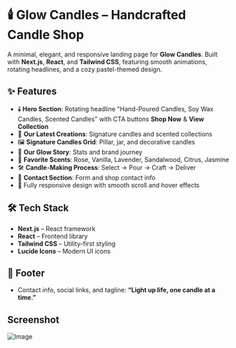 # 🕯️ Glow Candles – Handcrafted Candle Shop

A minimal, elegant, and responsive landing page for **Glow Candles**. Built with **Next.js**, **React**, and **Tailwind CSS**, featuring smooth animations, rotating headlines, and a cozy pastel-themed design.

## ✨ Features

* 🕯️ **Hero Section**: Rotating headline "Hand-Poured Candles, Soy Wax Candles, Scented Candles" with CTA buttons **Shop Now** & **View Collection**
* 🌿 **Our Latest Creations**: Signature candles and scented collections
* 🖼️ **Signature Candles Grid**: Pillar, jar, and decorative candles
* 🌸 **Our Glow Story**: Stats and brand journey
* 💐 **Favorite Scents**: Rose, Vanilla, Lavender, Sandalwood, Citrus, Jasmine
* 🛠 **Candle-Making Process**: Select → Pour → Craft → Deliver
* 💌 **Contact Section**: Form and shop contact info
* 📱 Fully responsive design with smooth scroll and hover effects

## 🛠 Tech Stack

* **Next.js** – React framework
* **React** – Frontend library
* **Tailwind CSS** – Utility-first styling
* **Lucide Icons** – Modern UI icons

## 📝 Footer

* Contact info, social links, and tagline: **“Light up life, one candle at a time.”**

## Screenshot

![Image](https://github.com/user-attachments/assets/a25bc1e2-1e76-4fba-8a42-af7f5edab4c3)
